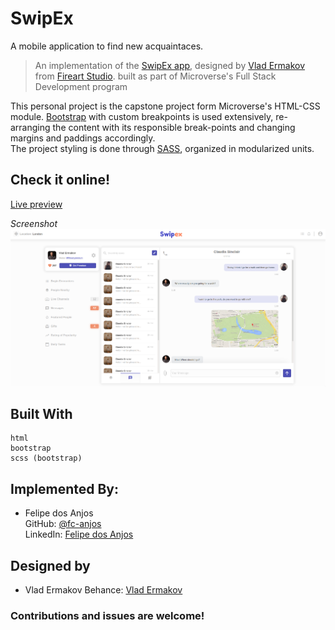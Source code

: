 <!-- TITLE -->
# SwipEx
A mobile application to find new acquaintaces.
>  An implementation of the [SwipEx app](https://www.behance.net/gallery/70285515/Swipex-This-application-for-dating), designed by [Vlad Ermakov](https://www.behance.net/ermalength) from [Fireart Studio](https://www.behance.net/fireart). built as part of Microverse's Full Stack Development program

<!-- DESCRIPTION -->
This personal project is the capstone project form Microverse's HTML-CSS module. 
[Bootstrap](https://getbootstrap.com/) with custom breakpoints is used extensively, re-arranging the content with its responsible break-points and changing margins and paddings accordingly.   
The project styling is done through [SASS](https://sass-lang.com/), organized in modularized units. 

<!-- AUTHORS -->
## Check it online!
[Live preview](https://raw.githack.com/fc-anjos/capstone-project-html-css/social-network-dev/assets/html/person_detail.html)


<!-- SCREENSHOT -->
_Screenshot_
![Screenshot of the project](screenshot.PNG)
## Built With
    html
    bootstrap
    scss (bootstrap)

<!-- AUTHORS -->
## Implemented By:
* Felipe dos Anjos  
GitHub: [@fc-anjos](https://github.com/fc-anjos)  
LinkedIn: [Felipe dos Anjos](https://www.linkedin.com/in/felipe-cavalheiro-dos-anjos-4792a8176/)  


## Designed by 
* Vlad Ermakov
Behance: [Vlad Ermakov](https://www.behance.net/ermalength)


<!-- LICENSE -->

### Contributions and issues are welcome!


